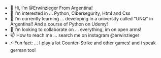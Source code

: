 - 👋 Hi, I’m @Erwinzieger From Argentina!
- 👀 I’m interested in ... Python, Cibersegurity, Html and Css
- 🌱 I’m currently learning ... developing in a university called "UNQ" in Argentina!! And a course of Python on Udemy!
- 💞️ I’m looking to collaborate on ... everything, im on open arms!
- 📫 How to reach me ... search me on instagram @erwinzieger
- ⚡ Fun fact: ... I play a lot Counter-Strike and other games! and i speak german too!

<!---
Erwinzieger/Erwinzieger is a ✨ special ✨ repository because its `README.md` (this file) appears on your GitHub profile.
You can click the Preview link to take a look at your changes.
--->

